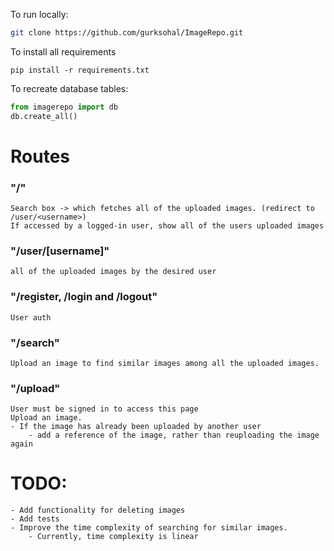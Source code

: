 To run locally:
```sh
git clone https://github.com/gurksohal/ImageRepo.git
``` 

To install all requirements
```ssh
pip install -r requirements.txt
```
To recreate database tables:
```python
from imagerepo import db
db.create_all()
```

# Routes
### "/"
```
Search box -> which fetches all of the uploaded images. (redirect to /user/<username>)
If accessed by a logged-in user, show all of the users uploaded images 
```
### "/user/[username]"
```
all of the uploaded images by the desired user
```
### "/register, /login and /logout"
```
User auth
```
### "/search"
```
Upload an image to find similar images among all the uploaded images.
```

### "/upload"
```
User must be signed in to access this page
Upload an image.
- If the image has already been uploaded by another user
    - add a reference of the image, rather than reuploading the image again
```


# TODO:
```
- Add functionality for deleting images
- Add tests
- Improve the time complexity of searching for similar images.
    - Currently, time complexity is linear
```
